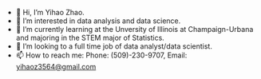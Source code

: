 - 👋 Hi, I’m Yihao Zhao.
- 👀 I’m interested in data analysis and data science.
- 🌱 I’m currently learning at the Unversity of Illinois at Champaign-Urbana and majoring in the STEM major of Statistics.
- 💞️ I’m looking to a full time job of data analyst/data scientist.
- 📫 How to reach me: Phone: (509)-230-9707, Email: yihaoz3564@gmail.com

<!---
YiruihaoZ/YiruihaoZ is a ✨ special ✨ repository because its `README.md` (this file) appears on your GitHub profile.
You can click the Preview link to take a look at your changes.
--->
